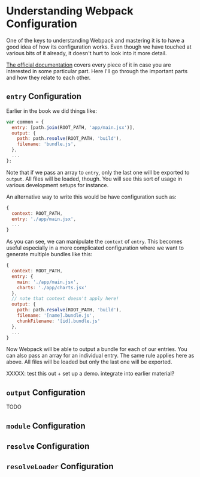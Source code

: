 # Understanding Webpack Configuration

One of the keys to understanding Webpack and mastering it is to have a good idea of how its configuration works. Even though we have touched at various bits of it already, it doesn't hurt to look into it more detail.

[The official documentation](https://webpack.github.io/docs/configuration.html) covers every piece of it in case you are interested in some particular part. Here I'll go through the important parts and how they relate to each other.

## `entry` Configuration

Earlier in the book we did things like:

```javascript
var common = {
  entry: [path.join(ROOT_PATH, 'app/main.jsx')],
  output: {
    path: path.resolve(ROOT_PATH, 'build'),
    filename: 'bundle.js',
  },
  ...
};
```

Note that if we pass an array to `entry`, only the last one will be exported to `output`. All files will be loaded, though. You will see this sort of usage in various development setups for instance.

An alternative way to write this would be have configuration such as:

```javascript
{
  context: ROOT_PATH,
  entry: './app/main.jsx',
  ...
}
```

As you can see, we can manipulate the `context` of `entry`. This becomes useful especially in a more complicated configuration where we want to generate multiple bundles like this:

```javascript
{
  context: ROOT_PATH,
  entry: {
    main: './app/main.jsx',
    charts: './app/charts.jsx'
  },
  // note that context doesn't apply here!
  output: {
    path: path.resolve(ROOT_PATH, 'build'),
    filename: '[name].bundle.js',
    chunkFilename: '[id].bundle.js'
  },
  ...
}
```

Now Webpack will be able to output a bundle for each of our entries. You can also pass an array for an individual entry. The same rule applies here as above. All files will be loaded but only the last one will be exported.

XXXXX: test this out + set up a demo. integrate into earlier material?

## `output` Configuration

TODO

## `module` Configuration

## `resolve` Configuration

## `resolveLoader` Configuration
